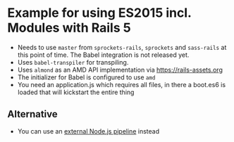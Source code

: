 # Example for using ES2015 incl. Modules with Rails 5

* Needs to use `master` from `sprockets-rails`, `sprockets` and `sass-rails` at this point of time. The Babel integration is not released yet.
* Uses `babel-transpiler` for transpiling.
* Uses `almond` as an AMD API implementation via https://rails-assets.org
* The initializer for Babel is configured to use `amd`
* You need an application.js which requires all files, in there a boot.es6 is loaded that will kickstart the entire thing

## Alternative

* You can use an [external Node.js pipeline](https://github.com/moonglum/rails-5-and-node-asset-pipeline) instead
